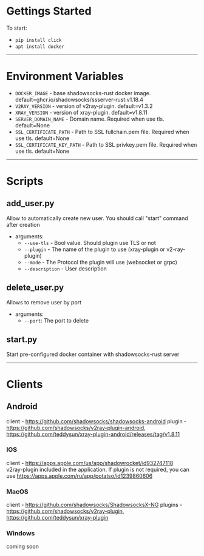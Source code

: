 # Gettings Started

To start:
- ```pip install click```
- ```apt install docker```
***

# Environment Variables
- ```DOCKER_IMAGE``` - base shadowsocks-rust docker image. default=ghcr.io/shadowsocks/ssserver-rust:v1.18.4
- ```V2RAY_VERSION``` - version of v2ray-plugin. default=v1.3.2
- ```XRAY_VERSION``` - version of xray-plugin. default=v1.8.11
- ```SERVER_DOMAIN_NAME``` - Domain name. Required when use tls. default=None
- ```SSL_CERTIFICATE_PATH``` - Path to SSL fullchain.pem file. Required when use tls. default=None
- ```SSL_CERTIFICATE_KEY_PATH``` - Path to SSL privkey.pem file. Required when use tls. default=None
***

# Scripts

## add_user.py
Allow to automatically create new user. You should call "start" command after creation
  - arguments: 
    * ```--use-tls``` - Bool value. Should plugin use TLS or not
    * ```--plugin``` - The name of the plugin to use (xray-plugin or v2-ray-plugin)
    * ```--mode``` - The Protocol the plugin will use (websocket or grpc)
    * ```--description``` - User description
## delete_user.py
Allows to remove user by port
  - arguments:
    * ```--port```: The port to delete
## start.py
Start pre-configured docker container with shadowsocks-rust server
***

# Clients
## Android
client - https://github.com/shadowsocks/shadowsocks-android
plugin - https://github.com/shadowsocks/v2ray-plugin-android, https://github.com/teddysun/xray-plugin-android/releases/tag/v1.8.11

### IOS
client - https://apps.apple.com/us/app/shadowrocket/id932747118 \
v2ray-plugin included in the application.
If plugin is not required, you can use https://apps.apple.com/ru/app/potatso/id1239860606

### MacOS
client - https://github.com/shadowsocks/ShadowsocksX-NG
plugins - https://github.com/shadowsocks/v2ray-plugin, https://github.com/teddysun/xray-plugin

### Windows
coming soon